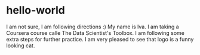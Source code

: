 # hello-world
I am not sure, I am following directions :)
My name is Iva. I am taking a Coursera course calle The Data Scientist's Toolbox.
I am following some extra steps for further practice.
I am very pleased to see that logo is a funny looking cat.
